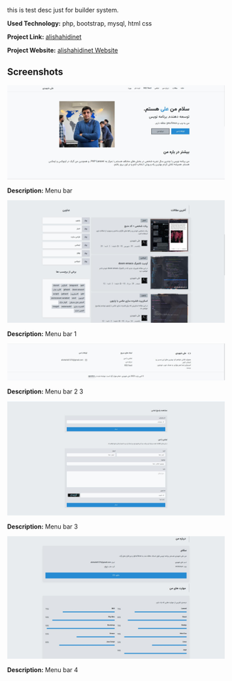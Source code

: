 this is test desc just for builder system.

**Used Technology:** php, bootstrap, mysql, html css

**Project Link:** [alishahidinet](https://gtihub.com/alishahidi/alishahidinet)

**Project Website:** [alishahidinet Website](https://alishahidinet.ir)

## Screenshots

![Menu bar](assets/1.jpg)

**Description:** Menu bar

![Menu bar 1](assets/2.jpg)

**Description:** Menu bar 1

![Menu bar 2 3](assets/3.jpg)

**Description:** Menu bar 2 3

![Menu bar 3](assets/4.jpg)

**Description:** Menu bar 3

![Menu bar 4](assets/5.jpg)

**Description:** Menu bar 4

